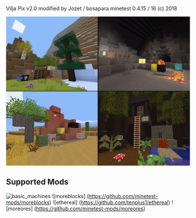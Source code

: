 Vilja Pix v2.0 modified by Jozet / bosapara
minetest 0.4.15 / 16
(c) 2018

![Screenshot](Template.png)

## Supported Mods
![basic_machines](https://github.com/ac-minetest/basic_machines)
![moreblocks] (https://github.com/minetest-mods/moreblocks)
![ethereal] (https://github.com/tenplus1/ethereal)
![moreores] (https://github.com/minetest-mods/moreores)

